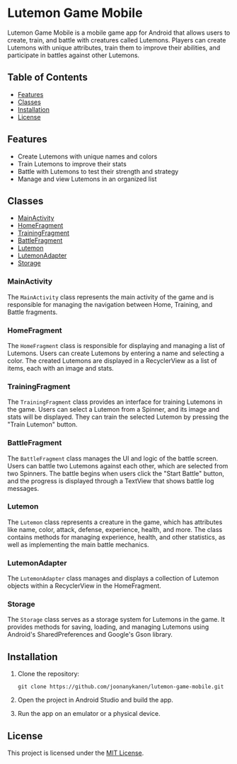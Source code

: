 # Lutemon Game Mobile

Lutemon Game Mobile is a mobile game app for Android that allows users to create, train, and battle with creatures called Lutemons. Players can create Lutemons with unique attributes, train them to improve their abilities, and participate in battles against other Lutemons.

## Table of Contents

- [Features](#features)
- [Classes](#classes)
- [Installation](#installation)
- [License](#license)

## Features

- Create Lutemons with unique names and colors
- Train Lutemons to improve their stats
- Battle with Lutemons to test their strength and strategy
- Manage and view Lutemons in an organized list

## Classes

- [MainActivity](#MainActivity)
- [HomeFragment](#HomeFragment)
- [TrainingFragment](#TrainingFragment)
- [BattleFragment](#BattleFragment)
- [Lutemon](#Lutemon)
- [LutemonAdapter](#LutemonAdapter)
- [Storage](#Storage)

### MainActivity

The `MainActivity` class represents the main activity of the game and is responsible for managing the navigation between Home, Training, and Battle fragments.

### HomeFragment

The `HomeFragment` class is responsible for displaying and managing a list of Lutemons. Users can create Lutemons by entering a name and selecting a color. The created Lutemons are displayed in a RecyclerView as a list of items, each with an image and stats.

### TrainingFragment

The `TrainingFragment` class provides an interface for training Lutemons in the game. Users can select a Lutemon from a Spinner, and its image and stats will be displayed. They can train the selected Lutemon by pressing the "Train Lutemon" button.

### BattleFragment

The `BattleFragment` class manages the UI and logic of the battle screen. Users can battle two Lutemons against each other, which are selected from two Spinners. The battle begins when users click the "Start Battle" button, and the progress is displayed through a TextView that shows battle log messages.

### Lutemon

The `Lutemon` class represents a creature in the game, which has attributes like name, color, attack, defense, experience, health, and more. The class contains methods for managing experience, health, and other statistics, as well as implementing the main battle mechanics.

### LutemonAdapter

The `LutemonAdapter` class manages and displays a collection of Lutemon objects within a RecyclerView in the HomeFragment.

### Storage

The `Storage` class serves as a storage system for Lutemons in the game. It provides methods for saving, loading, and managing Lutemons using Android's SharedPreferences and Google's Gson library.

## Installation

1. Clone the repository:

    ```git clone https://github.com/joonanykanen/lutemon-game-mobile.git```

2. Open the project in Android Studio and build the app.

3. Run the app on an emulator or a physical device.

## License

This project is licensed under the [MIT License](LICENSE.md).
